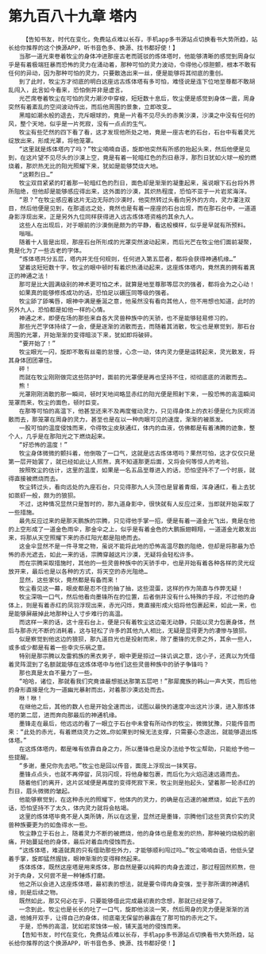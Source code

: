 # 第九百八十九章 塔内
        【告知书友，时代在变化，免费站点难以长存，手机app多书源站点切换看书大势所趋，站长给你推荐的这个换源APP，听书音色多、换源、找书都好使！】
       当那一道光束卷着牧尘的身体冲进那座古老而斑驳的炼体塔时，他能够清晰的感觉到周身似乎是有着极端狂暴而恐怖的灵力在涌动着，那种可怕的灵力波动，令得他心惊胆颤，根本不敢有任何的异动，因为那种可怕的灵力，只要散逸出来一丝，便是能够将其彻底的重创。
       到了此时，牧尘方才彻底的明白这座远古炼体塔有多可怕，难怪说是连下位地至尊都不敢胡乱闯入，此言如今看来，恐怕倒并非是虚言。
       光芒席卷着牧尘在可怕的灵力潮汐中穿梭，短短数十息后，牧尘便是感觉到身体一震，周身突然有着紊乱的空间波动传出，而后他周围的景象，立即改变…
       黑暗如潮水般的退去，充斥眼球的，竟是一片看不见尽头的赤黄沙漠，沙漠之中没有任何的风，整个天地，似乎是一片死寂，没有一点点的生气。
       牧尘有些茫然的四下看了看，这才发现他所处之地，竟是一座古老的石台，石台中有着灵光绽放出来，形成光罩，将他笼罩。
       “这里就是炼体塔内了吗？”牧尘喃喃自语，旋即他突然有所感的抬起头来，然后他便是见到，在这片望不见尽头的沙漠上空，竟是有着一轮暗红色的烈日悬浮，那烈日犹如火球一般的燃烧着，那炽热无比的阳光照耀下来，犹如是能够焚烧大地。
       “这颗烈日…”
       牧尘双目紧紧的盯着那一轮暗红色的烈日，面色却是渐渐的凝重起来，虽说眼下石台将外界所阻绝，但他却是能够感应得出来，这外面的沙漠，其炽热程度，恐怕不亚于一片岩浆海洋。
       “恩？”在牧尘感应着这片无边无际的沙漠时，他突然转过头看向另外的方向，灵力灌注双目，然后他便是见到，在那遥远之处，竟然也是有着一座座的石台出现，而在那石台中，一道道身影浮现出来，正是另外九位同样获得进入远古炼体塔资格的其余九人。
       这些人在出现后，对于眼前的沙漠倒是颇为的平静，看这般模样，似乎是早就有所预料。
       嗡嗡。
       随着十人皆是出现，那座石台所形成的光罩突然波动起来，而后光芒在牧尘他们面前凝聚，竟是化为了一些古老的字体。
       “炼体塔共分五层，塔内并无任何规则，任何进入第五层者，都将会获得神通机缘…”
       望着这短短数十字，牧尘的眼中顿时有着炽热涌动起来，这座炼体塔内，竟然真的拥有着真正的神通之法！
       那可是比大圆满级别的神术更可怕之术，就算是地至尊那等层次的强者，都将会为之心动！
       如果真的能够修炼成功的话，恐怕足以碾压同等级的强者。
       牧尘舔了舔嘴唇，眼神中满是垂涎之意，他虽然没有看向其他人，但不用想也知道，此时的另外九人，恐怕都是如他一样的心情。
       神通之术，即便在场的那些来自各大灵兽种族中的天骄，也不是能够轻易修习的。
       那些光芒字体持续了一会，便是逐渐的消散而去，而随着其消散，牧尘也是察觉到，那石台周围的光罩，开始渐渐的变得暗淡下来，犹如即将破碎。
       “要开始了！”
       牧尘眼光一闪，旋即不敢有丝毫的怠慢，心念一动，体内灵力便是运转起来，灵光散发，将其身体团团罩住。
       砰！
       而就在牧尘刚刚做完这些防护时，面前的光罩便是再也坚持不住，彻彻底底的消散而去…
       熊！
       光罩刚刚消散的那一瞬间，顿时天地间略显赤红的阳光便是照射下来，一股恐怖的高温瞬间笼罩而来，牧尘的面色，顿时巨变。
       在那等可怕的高温下，他甚至还来不及再度催动灵力，只见得身体上的衣衫便是化为灰烬消散而去，那笼罩在周身的灵力，甚至也是在以一种肉眼可见的速度，渐渐的被蒸发。
       一股可怕的温度侵蚀而来，令得牧尘皮肤通红，体内的血液，仿佛都是有着沸腾的迹象，整个人，几乎是在那阳光之下燃烧起来。
       “好恐怖的温度！”
       牧尘身体微微的颤抖着，他倒吸了一口气，这就是远古炼体塔吗？果然可怕，这才仅仅只是第一层开始罢了，就已经如此让人煎熬，真不知道那更后面，又将会何等惊人的考验。
       按照牧尘的估计，这里的温度，如果是一名五品至尊进入的话，恐怕坚持不了一个时辰，就得直接被燃烧而去。
       牧尘转过头，看向远处的九座石台，只见得那九人头顶也是冒着青烟，浑身通红，看上去犹如蒸虾一般，颇为的狼狈。
       不过，这种情况显然只是暂时的，那九道身影中，很快就有人反应过来，当即就开始采取了一些措施。
       最先反应过来的是那天鹏族的宗腾，只见得他手掌一招，便是有着一道金光飞出，竟是在他的上空形成了一道金色雨伞，那金伞之上，似乎是有着金色的大鹏振翅翱翔，一道道金光散发出来，将那从天空照耀下来的赤红阳光都是阻绝而去。
       这金伞显然不是一件寻常之物，虽说不能将此地的恐怖高温尽数的阻绝，但却是将那最为恐怖的赤光遮去，如此一来的话，宗腾穿越这片沙漠，无疑将会轻松许多。
       而在宗腾采取措施时，其他的一些灵兽种族中的天骄手中，也是开始有着各种各样的灵光绽放开来，最后也是以各种的方式，将天空的赤光阻绝…
       显然，这些家伙，竟然都是有备而来！
       牧尘看见这一幕，眼皮都是忍不住的抽了抽，这些混蛋，这样的作为简直与作弊无疑！
       牧尘深吸一口气，然后他看向墨锋所在的位置，后者倒并没有什么特殊的手段，不过他的身体上，则是有着赤红的凤羽浮现出来，赤光闪烁，竟直接形成火焰将他包裹起来，如此一来，也是能够屏蔽掉此地那种让人寸步难行的高温。
       而这样一来的话，这十座石台上，便是只有着牧尘这边毫无动静，只能以灵力包裹身体，然后与那赤光不断的消耗着，这与轻松了许多的其他九人相比，无疑是显得更为的凄惨与狼狈。
       似是察觉到他这边的狼狈，那九道目光也是投射而来，除了墨锋的无奈之外，其余一些人，或多或少都是有着一些幸灾乐祸之意。
       特别是那宗腾以及雷鸦族的黑衣男子，眼中更是掠过一抹讥讽之意，这小子，还真以为凭借着灵阵混到了名额就能够在这炼体塔中与他们这些灵兽种族中的骄子争锋吗？
       那也真是太自不量力了一些。
       “哈哈，诸位，那就看我们究竟谁最想抵达那第五层吧！”那犀魔族的韩山一声大笑，而后他的身形直接是化为一道幽光暴射而出，对着那沙漠远处而去。
       咻！咻！
       在继他之后，其他的数人也是开始全速而出，试图以最快的速度冲出这片沙漠，进入那炼体塔的第二层，进而奔向那最后的神通机缘。
       墨锋走在最后，他远远的看了一眼立于石台中未曾有所动作的牧尘，微微犹豫，只能传音而来：“此处的赤光，有着燃烧灵力之效…你如果到时候无法支撑，只需要心念退出，就能够退出炼体塔。”
       在这炼体塔内，都是唯有依靠自身之力，所以墨锋也是没办法给予牧尘帮助，只能给予他一些提醒。
       “多谢，墨兄你先去吧。”牧尘也是回以传音，面庞上浮现出一抹笑容。
       墨锋点点头，也就不再停留，凤羽闪现，将他身躯包裹，而后化为火焰迅速远遁而去。
       随着他们的离开，这片区域便是再度的变得死寂下来，牧尘则是抬起头，望着那一轮赤红的烈日，眉头微微的皱起。
       他能够察觉到，在这种赤光的照耀下，他体内的灵力，的确是在迅速的被燃烧，如此下去的话，恐怕坚持不了太久，体内灵力就将会枯竭。
       这里的炼体塔毕竟不是人类所铸，所以在这里，显然还是墨锋，宗腾他们这些货真价实的灵兽种族要更为的如鱼得水一些。
       牧尘静立于石台上，随着灵力不断的被燃烧，他的身体也是愈发的炽热，那种被灼烧般的剧痛，开始蔓延他的身体，最后对着血肉侵蚀而去。
       “这炼体塔，难道就真的只有借助那些外力，才能够顺利闯过吗…”牧尘喃喃自语，他低头望着手掌，旋即猛然握拢，眼神渐渐的变得释然起来。
       炼体炼体，既然这座塔是用来炼体，那自然是要以纯粹的肉身去渡过，那过程固然煎熬，但对于肉身，又何尝不是一种锤炼打磨。
       他之所以会进入这座炼体塔，最初衷的想法，就是要令得肉身变强，至于那所谓的神通机缘，则是后续之物。
       既然如此，那又何必在乎，只要能够借此完成最初衷的念想，那就已经足够了。
       一念到此，牧尘也是长长的吐了一口气，旋即他淡淡一笑，然后周身的灵力便是渐渐的消退，他摊开双手，让得自己的身体，彻底毫无保留的暴露在了那可怕的赤光之下。
       于是，恐怖的高温，犹如岩浆蚀体一般，铺天盖地的侵蚀而来。
       【告知书友，时代在变化，免费站点难以长存，手机app多书源站点切换看书大势所趋，站长给你推荐的这个换源APP，听书音色多、换源、找书都好使！】